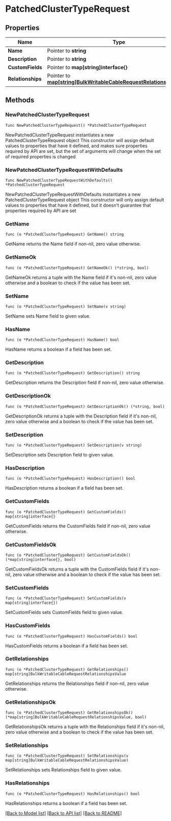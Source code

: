 # PatchedClusterTypeRequest

## Properties

Name | Type | Description | Notes
------------ | ------------- | ------------- | -------------
**Name** | Pointer to **string** |  | [optional] 
**Description** | Pointer to **string** |  | [optional] 
**CustomFields** | Pointer to **map[string]interface{}** |  | [optional] 
**Relationships** | Pointer to [**map[string]BulkWritableCableRequestRelationshipsValue**](BulkWritableCableRequestRelationshipsValue.md) |  | [optional] 

## Methods

### NewPatchedClusterTypeRequest

`func NewPatchedClusterTypeRequest() *PatchedClusterTypeRequest`

NewPatchedClusterTypeRequest instantiates a new PatchedClusterTypeRequest object
This constructor will assign default values to properties that have it defined,
and makes sure properties required by API are set, but the set of arguments
will change when the set of required properties is changed

### NewPatchedClusterTypeRequestWithDefaults

`func NewPatchedClusterTypeRequestWithDefaults() *PatchedClusterTypeRequest`

NewPatchedClusterTypeRequestWithDefaults instantiates a new PatchedClusterTypeRequest object
This constructor will only assign default values to properties that have it defined,
but it doesn't guarantee that properties required by API are set

### GetName

`func (o *PatchedClusterTypeRequest) GetName() string`

GetName returns the Name field if non-nil, zero value otherwise.

### GetNameOk

`func (o *PatchedClusterTypeRequest) GetNameOk() (*string, bool)`

GetNameOk returns a tuple with the Name field if it's non-nil, zero value otherwise
and a boolean to check if the value has been set.

### SetName

`func (o *PatchedClusterTypeRequest) SetName(v string)`

SetName sets Name field to given value.

### HasName

`func (o *PatchedClusterTypeRequest) HasName() bool`

HasName returns a boolean if a field has been set.

### GetDescription

`func (o *PatchedClusterTypeRequest) GetDescription() string`

GetDescription returns the Description field if non-nil, zero value otherwise.

### GetDescriptionOk

`func (o *PatchedClusterTypeRequest) GetDescriptionOk() (*string, bool)`

GetDescriptionOk returns a tuple with the Description field if it's non-nil, zero value otherwise
and a boolean to check if the value has been set.

### SetDescription

`func (o *PatchedClusterTypeRequest) SetDescription(v string)`

SetDescription sets Description field to given value.

### HasDescription

`func (o *PatchedClusterTypeRequest) HasDescription() bool`

HasDescription returns a boolean if a field has been set.

### GetCustomFields

`func (o *PatchedClusterTypeRequest) GetCustomFields() map[string]interface{}`

GetCustomFields returns the CustomFields field if non-nil, zero value otherwise.

### GetCustomFieldsOk

`func (o *PatchedClusterTypeRequest) GetCustomFieldsOk() (*map[string]interface{}, bool)`

GetCustomFieldsOk returns a tuple with the CustomFields field if it's non-nil, zero value otherwise
and a boolean to check if the value has been set.

### SetCustomFields

`func (o *PatchedClusterTypeRequest) SetCustomFields(v map[string]interface{})`

SetCustomFields sets CustomFields field to given value.

### HasCustomFields

`func (o *PatchedClusterTypeRequest) HasCustomFields() bool`

HasCustomFields returns a boolean if a field has been set.

### GetRelationships

`func (o *PatchedClusterTypeRequest) GetRelationships() map[string]BulkWritableCableRequestRelationshipsValue`

GetRelationships returns the Relationships field if non-nil, zero value otherwise.

### GetRelationshipsOk

`func (o *PatchedClusterTypeRequest) GetRelationshipsOk() (*map[string]BulkWritableCableRequestRelationshipsValue, bool)`

GetRelationshipsOk returns a tuple with the Relationships field if it's non-nil, zero value otherwise
and a boolean to check if the value has been set.

### SetRelationships

`func (o *PatchedClusterTypeRequest) SetRelationships(v map[string]BulkWritableCableRequestRelationshipsValue)`

SetRelationships sets Relationships field to given value.

### HasRelationships

`func (o *PatchedClusterTypeRequest) HasRelationships() bool`

HasRelationships returns a boolean if a field has been set.


[[Back to Model list]](../README.md#documentation-for-models) [[Back to API list]](../README.md#documentation-for-api-endpoints) [[Back to README]](../README.md)


